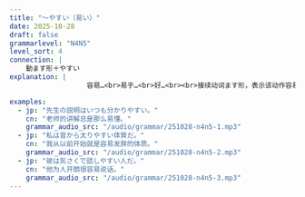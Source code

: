 ```yaml
---
title: "～やすい（易い）"
date: 2025-10-28
draft: false
grammarlevel: "N4N5"
level_sort: 4
connection: |
    動ます形＋やすい
explanation: |
                   容易…<br>易于…<br>好…<br><br>接续动词ます形，表示该动作容易进行，或该状态容易发生。「やすい」作为い形容词来使用（活用一致）。<br>「やすい」可以看作「にくい」的反义表达，表示某事物在性质上容易有那样的倾向。

examples:
  - jp: "先生の説明はいつも分かりやすい。"
    cn: "老师的讲解总是那么易懂。"
    grammar_audio_src: "/audio/grammar/251028-n4n5-1.mp3"
  - jp: "私は昔から太りやすい体質だ。"
    cn: "我从以前开始就是容易发胖的体质。"
    grammar_audio_src: "/audio/grammar/251028-n4n5-2.mp3"
  - jp: "彼は気さくで話しやすい人だ。"
    cn: "他为人开朗很容易说话。"
    grammar_audio_src: "/audio/grammar/251028-n4n5-3.mp3"
---
```

